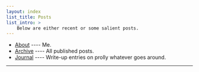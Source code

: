 ```yaml
---
layout: index
list_title: Posts
list_intro: >
    Below are either recent or some salient posts. 
---
```


- <a href="/about">About</a> ---- Me. 
- <a href='/archive'>Archive</a> ---- All published posts.
- <a href="/journal">Journal</a> ---- Write-up entries on prolly whatever goes around.

<!-- 
<p>A few important tags: <a href="/archive/tag/literature/">Literature</a> — <a href="/archive/tag/poetry/">Poetry</a> — <a href="/archive/tag/computer-science/">Comp-Science</a> — <a href="/archive/tag/cinema/">Cinema</a></p>
 -->

<!-- <details class="small-details">
	<summary class="question">click for full tag-cloud</summary>
	<span class="answer">
	{%- include tag-cloud.html tags=site.tags -%}</span>
</details>
 -->
<hr style="margin-top: 2%; opacity: 1; margin-bottom: 2%;">
		
		
		
		
		
		
		